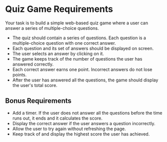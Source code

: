 # Quiz Game Requirements

Your task is to build a simple web-based quiz game where a user can answer a series of multiple-choice questions.

- The quiz should contain a series of questions. Each question is a multiple-choice question with one correct answer.
- Each question and its set of answers should be displayed on screen.
- The user selects an answer by clicking on it.
- The game keeps track of the number of questions the user has answered correctly.
- Each correct answer earns one point. Incorrect answers do not lose points.
- After the user has answered all the questions, the game should display the user's total score.

## Bonus Requirements

- Add a timer. If the user does not answer all the questions before the time runs out, it ends and it calculates the score.
- Display the correct answer if the user answers a question incorrectly.
- Allow the user to try again without refreshing the page.
- Keep track of and display the highest score the user has achieved.
